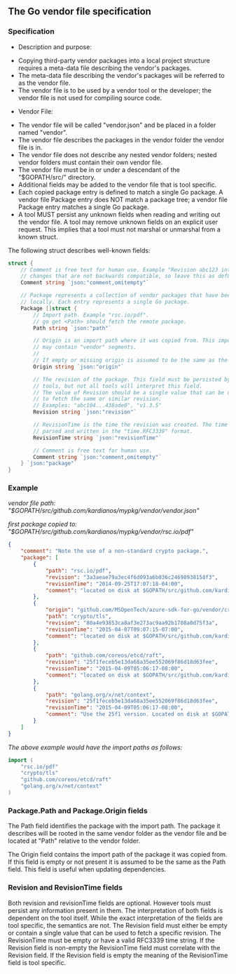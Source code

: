 ## The Go vendor file specification

### Specification
 * Description and purpose:
  - Copying third-party vendor packages into a local project structure requires
    a meta-data file describing the vendor's packages.
  - The meta-data file describing the vendor's packages will be referred to as
    the vendor file.
  - The vendor file is to be used by a vendor tool or the developer; the vendor
    file is not used for compiling source code.
 * Vendor File:
  - The vendor file will be called "vendor.json" and be placed in a folder
    named "vendor".
  - The vendor file describes the packages in the vendor folder the vendor file is in.
  - The vendor file does not describe any nested vendor folders; nested vendor
    folders must contain their own vendor file.
  - The vendor file must be in or under a descendant of the "$GOPATH/src/" directory.
  - Additional fields may be added to the vendor file that is tool specific.
  - Each copied package entry is defined to match a single Go package. A
    vendor file Package entry does NOT match a package tree; a vendor file
	Package entry matches a single Go package.
  - A tool MUST persist any unknown fields when reading and writing out the
    vendor file. A tool may remove unknown fields on an explicit user request.
	This implies that a tool must not marshal or unmarshal from a known struct.

The following struct describes well-known fields:
```go
struct {
	// Comment is free text for human use. Example "Revision abc123 introduced
	// changes that are not backwards compatible, so leave this as def876."
	Comment string `json:"comment,omitempty"`

	// Package represents a collection of vendor packages that have been copied
	// locally. Each entry represents a single Go package.
	Package []struct {
		// Import path. Example "rsc.io/pdf".
		// go get <Path> should fetch the remote package.
		Path string `json:"path"`

		// Origin is an import path where it was copied from. This import path
		// may contain "vendor" segments.
		// 
		// If empty or missing origin is assumed to be the same as the Path field.
		Origin string `json:"origin"`

		// The revision of the package. This field must be persisted by all
		// tools, but not all tools will interpret this field.
		// The value of Revision should be a single value that can be used
		// to fetch the same or similar revision.
		// Examples: "abc104...438ade0", "v1.3.5"
		Revision string `json:"revision"`

		// RevisionTime is the time the revision was created. The time should be
		// parsed and written in the "time.RFC3339" format.
		RevisionTime string `json:"revisionTime"`

		// Comment is free text for human use.
		Comment string `json:"comment,omitempty"`
	} `json:"package"`
}
```

### Example
*vendor file path: "$GOPATH/src/github.com/kardianos/mypkg/vendor/vendor.json"*

*first package copied to: "$GOPATH/src/github.com/kardianos/mypkg/vendor/rsc.io/pdf"*

```json
{
	"comment": "Note the use of a non-standard crypto package.",
	"package": [
		{
			"path": "rsc.io/pdf",
			"revision": "3a3aeae79a3ec4f6d093a6b036c24698938158f3",
			"revisionTime": "2014-09-25T17:07:18-04:00",
			"comment": "located on disk at $GOPATH/src/github.com/kardianos/mypkg/vendor/rsc.io/pdf"
		},
		{
			"origin": "github.com/MSOpenTech/azure-sdk-for-go/vendor/crypto/tls",
			"path": "crypto/tls",
			"revision": "80a4e93853ca8af3e273ac9aa92b1708a0d75f3a",
			"revisionTime": "2015-04-07T09:07:15-07:00",
			"comment": "located on disk at $GOPATH/src/github.com/kardianos/mypkg/vendor/crypto/tls"
		},
		{
			"path": "github.com/coreos/etcd/raft",
			"revision": "25f1feceb5e13da68a35ee552069f86d18d63fee",
			"revisionTime": "2015-04-09T05:06:17-08:00",
			"comment": "located on disk at $GOPATH/src/github.com/kardianos/mypkg/vendor/github.com/coreos/etcd/raft"
		},
		{
			"path": "golang.org/x/net/context",
			"revision": "25f1feceb5e13da68a35ee552069f86d18d63fee",
			"revisionTime": "2015-04-09T05:06:17-08:00",
			"comment": "Use the 25f1 version. Located on disk at $GOPATH/src/github.com/kardianos/mypkg/vendor/golang.org/x/net/context"
		}
	]
}
```
*The above example would have the import paths as follows:*
```go
import (
	"rsc.io/pdf"
	"crypto/tls"
	"github.com/coreos/etcd/raft"
	"golang.org/x/net/context"
)
```

### Package.Path and Package.Origin fields
The Path field identifies the package with the import path. The package it
describes will be rooted in the same vendor folder as the vendor file and be
located at "Path" relative to the vendor folder.

The Origin field contains the import path of the package it was copied from.
If this field is empty or not present it is assumed to be the same as the Path
field. This field is useful when updating dependencies.

### Revision and RevisionTime fields
Both revision and revisionTime fields are optional. However tools must persist any information
present in them. The interpretation of both fields is dependent on the tool
itself. While the exact interpretation of the fields are tool specific, the
semantics are not. The Revision field must either be empty or contain a single
value that can be used to fetch a specific revision. The RevisionTime must be
empty or have a valid RFC3339 time string. If the Revision field is non-empty
the RevisionTime field must correlate with the Revision field. If the Revision
field is empty the meaning of the RevisionTime field is tool specific.
